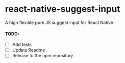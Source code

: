 # react-native-suggest-input

A high flexible pure JS suggest input for React Native

#### TODO:

- [ ] Add tests
- [ ] Update Readme
- [ ] Release to the npm repository